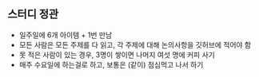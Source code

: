 ## 스터디 정관

- 일주일에 6개 아이템 + 1번 만남
- 모든 사람은 모든 주제를 다 읽고, 각 주제에 대해 논의사항을 깃허브에 적어야 함
- 못 적은 사람이 있는 경우, 3명이 쌓이면 나머지 여섯 명에 커피 사기
- 매주 수요일에 하는걸로 하고, 보통은 (같이) 점심먹고 나서 하기
